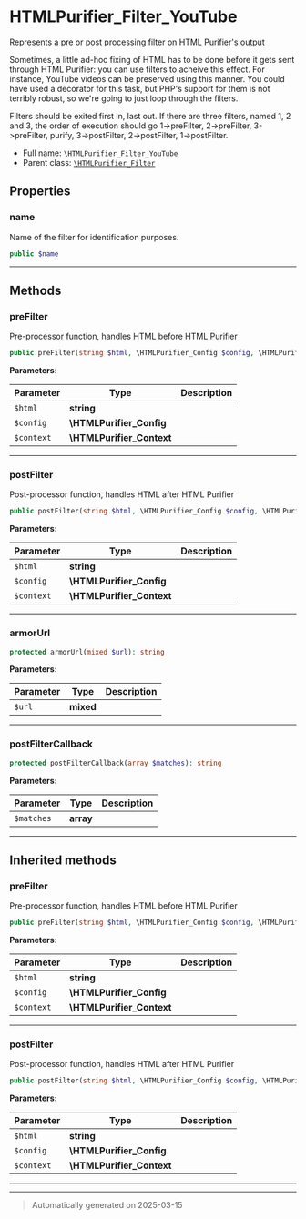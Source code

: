 
# HTMLPurifier_Filter_YouTube

Represents a pre or post processing filter on HTML Purifier's output

Sometimes, a little ad-hoc fixing of HTML has to be done before
it gets sent through HTML Purifier: you can use filters to acheive
this effect. For instance, YouTube videos can be preserved using
this manner. You could have used a decorator for this task, but
PHP's support for them is not terribly robust, so we're going
to just loop through the filters.

Filters should be exited first in, last out. If there are three filters,
named 1, 2 and 3, the order of execution should go 1->preFilter,
2->preFilter, 3->preFilter, purify, 3->postFilter, 2->postFilter,
1->postFilter.

* Full name: `\HTMLPurifier_Filter_YouTube`
* Parent class: [`\HTMLPurifier_Filter`](./HTMLPurifier_Filter.md)



## Properties


### name

Name of the filter for identification purposes.

```php
public $name
```






***

## Methods


### preFilter

Pre-processor function, handles HTML before HTML Purifier

```php
public preFilter(string $html, \HTMLPurifier_Config $config, \HTMLPurifier_Context $context): string
```








**Parameters:**

| Parameter | Type | Description |
|-----------|------|-------------|
| `$html` | **string** |  |
| `$config` | **\HTMLPurifier_Config** |  |
| `$context` | **\HTMLPurifier_Context** |  |





***

### postFilter

Post-processor function, handles HTML after HTML Purifier

```php
public postFilter(string $html, \HTMLPurifier_Config $config, \HTMLPurifier_Context $context): string
```








**Parameters:**

| Parameter | Type | Description |
|-----------|------|-------------|
| `$html` | **string** |  |
| `$config` | **\HTMLPurifier_Config** |  |
| `$context` | **\HTMLPurifier_Context** |  |





***

### armorUrl



```php
protected armorUrl(mixed $url): string
```








**Parameters:**

| Parameter | Type | Description |
|-----------|------|-------------|
| `$url` | **mixed** |  |





***

### postFilterCallback



```php
protected postFilterCallback(array $matches): string
```








**Parameters:**

| Parameter | Type | Description |
|-----------|------|-------------|
| `$matches` | **array** |  |





***


## Inherited methods


### preFilter

Pre-processor function, handles HTML before HTML Purifier

```php
public preFilter(string $html, \HTMLPurifier_Config $config, \HTMLPurifier_Context $context): string
```








**Parameters:**

| Parameter | Type | Description |
|-----------|------|-------------|
| `$html` | **string** |  |
| `$config` | **\HTMLPurifier_Config** |  |
| `$context` | **\HTMLPurifier_Context** |  |





***

### postFilter

Post-processor function, handles HTML after HTML Purifier

```php
public postFilter(string $html, \HTMLPurifier_Config $config, \HTMLPurifier_Context $context): string
```








**Parameters:**

| Parameter | Type | Description |
|-----------|------|-------------|
| `$html` | **string** |  |
| `$config` | **\HTMLPurifier_Config** |  |
| `$context` | **\HTMLPurifier_Context** |  |





***


***
> Automatically generated on 2025-03-15
